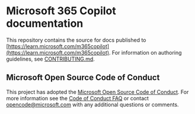 # Microsoft 365 Copilot documentation

This repository contains the source for docs published to [https://learn.microsoft.com/m365copilot](https://learn.microsoft.com/m365copilot). For information on authoring guidelines, see [CONTRIBUTING.md](CONTRIBUTING.md).

## Microsoft Open Source Code of Conduct

This project has adopted the [Microsoft Open Source Code of Conduct](https://opensource.microsoft.com/codeofconduct/).
For more information see the [Code of Conduct FAQ](https://opensource.microsoft.com/codeofconduct/faq/) or contact [opencode@microsoft.com](mailto:opencode@microsoft.com) with any additional questions or comments.

